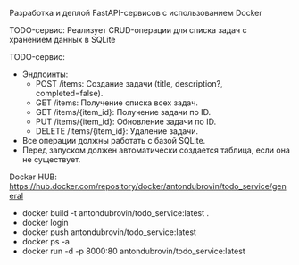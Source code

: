 Разработка и деплой FastAPI-сервисов с использованием Docker

TODO-сервис: Реализует CRUD-операции для списка задач с
хранением данных в SQLite

TODO-сервис:
- Эндпоинты:
  - POST /items: Создание задачи (title, description?, completed=false).
  - GET /items: Получение списка всех задач.
  - GET /items/{item_id}: Получение задачи по ID.
  - PUT /items/{item_id}: Обновление задачи по ID.
  - DELETE /items/{item_id}: Удаление задачи.
- Все операции должны работать с базой SQLite.
- Перед запуском должен автоматически создается таблица, если она не
существует.


Docker HUB: https://hub.docker.com/repository/docker/antondubrovin/todo_service/general


- docker build -t antondubrovin/todo_service:latest . 
- docker login
- docker push antondubrovin/todo_service:latest
- docker ps -a
- docker run -d -p 8000:80 antondubrovin/todo_service:latest
